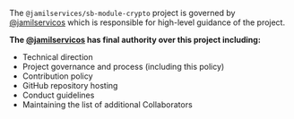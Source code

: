 The `@jamilservices/sb-module-crypto` project is governed by [@jamilservicos](https://github.com/jamilservicos) which is responsible for high-level guidance of the project.

**The [@jamilservicos](https://github.com/jamilservicos) has final authority over this project including:**

* Technical direction
* Project governance and process (including this policy)
* Contribution policy
* GitHub repository hosting
* Conduct guidelines
* Maintaining the list of additional Collaborators